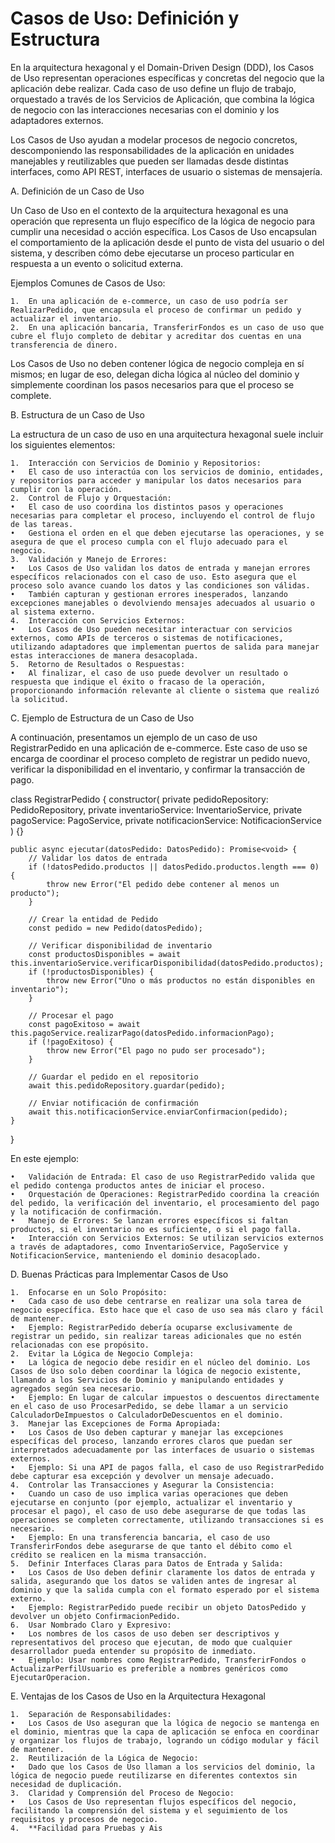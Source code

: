 # Casos de Uso: Definición y Estructura

En la arquitectura hexagonal y el Domain-Driven Design (DDD), los Casos de Uso representan operaciones específicas y concretas del negocio que la aplicación debe realizar. Cada caso de uso define un flujo de trabajo, orquestado a través de los Servicios de Aplicación, que combina la lógica de negocio con las interacciones necesarias con el dominio y los adaptadores externos.

Los Casos de Uso ayudan a modelar procesos de negocio concretos, descomponiendo las responsabilidades de la aplicación en unidades manejables y reutilizables que pueden ser llamadas desde distintas interfaces, como API REST, interfaces de usuario o sistemas de mensajería.

A. Definición de un Caso de Uso

Un Caso de Uso en el contexto de la arquitectura hexagonal es una operación que representa un flujo específico de la lógica de negocio para cumplir una necesidad o acción específica. Los Casos de Uso encapsulan el comportamiento de la aplicación desde el punto de vista del usuario o del sistema, y describen cómo debe ejecutarse un proceso particular en respuesta a un evento o solicitud externa.

Ejemplos Comunes de Casos de Uso:

    1.	En una aplicación de e-commerce, un caso de uso podría ser RealizarPedido, que encapsula el proceso de confirmar un pedido y actualizar el inventario.
    2.	En una aplicación bancaria, TransferirFondos es un caso de uso que cubre el flujo completo de debitar y acreditar dos cuentas en una transferencia de dinero.

Los Casos de Uso no deben contener lógica de negocio compleja en sí mismos; en lugar de eso, delegan dicha lógica al núcleo del dominio y simplemente coordinan los pasos necesarios para que el proceso se complete.

B. Estructura de un Caso de Uso

La estructura de un caso de uso en una arquitectura hexagonal suele incluir los siguientes elementos:

    1.	Interacción con Servicios de Dominio y Repositorios:
    •	El caso de uso interactúa con los servicios de dominio, entidades, y repositorios para acceder y manipular los datos necesarios para cumplir con la operación.
    2.	Control de Flujo y Orquestación:
    •	El caso de uso coordina los distintos pasos y operaciones necesarias para completar el proceso, incluyendo el control de flujo de las tareas.
    •	Gestiona el orden en el que deben ejecutarse las operaciones, y se asegura de que el proceso cumpla con el flujo adecuado para el negocio.
    3.	Validación y Manejo de Errores:
    •	Los Casos de Uso validan los datos de entrada y manejan errores específicos relacionados con el caso de uso. Esto asegura que el proceso solo avance cuando los datos y las condiciones son válidas.
    •	También capturan y gestionan errores inesperados, lanzando excepciones manejables o devolviendo mensajes adecuados al usuario o al sistema externo.
    4.	Interacción con Servicios Externos:
    •	Los Casos de Uso pueden necesitar interactuar con servicios externos, como APIs de terceros o sistemas de notificaciones, utilizando adaptadores que implementan puertos de salida para manejar estas interacciones de manera desacoplada.
    5.	Retorno de Resultados o Respuestas:
    •	Al finalizar, el caso de uso puede devolver un resultado o respuesta que indique el éxito o fracaso de la operación, proporcionando información relevante al cliente o sistema que realizó la solicitud.

C. Ejemplo de Estructura de un Caso de Uso

A continuación, presentamos un ejemplo de un caso de uso RegistrarPedido en una aplicación de e-commerce. Este caso de uso se encarga de coordinar el proceso completo de registrar un pedido nuevo, verificar la disponibilidad en el inventario, y confirmar la transacción de pago.

class RegistrarPedido {
constructor(
private pedidoRepository: PedidoRepository,
private inventarioService: InventarioService,
private pagoService: PagoService,
private notificacionService: NotificacionService
) {}

    public async ejecutar(datosPedido: DatosPedido): Promise<void> {
        // Validar los datos de entrada
        if (!datosPedido.productos || datosPedido.productos.length === 0) {
            throw new Error("El pedido debe contener al menos un producto");
        }

        // Crear la entidad de Pedido
        const pedido = new Pedido(datosPedido);

        // Verificar disponibilidad de inventario
        const productosDisponibles = await this.inventarioService.verificarDisponibilidad(datosPedido.productos);
        if (!productosDisponibles) {
            throw new Error("Uno o más productos no están disponibles en inventario");
        }

        // Procesar el pago
        const pagoExitoso = await this.pagoService.realizarPago(datosPedido.informacionPago);
        if (!pagoExitoso) {
            throw new Error("El pago no pudo ser procesado");
        }

        // Guardar el pedido en el repositorio
        await this.pedidoRepository.guardar(pedido);

        // Enviar notificación de confirmación
        await this.notificacionService.enviarConfirmacion(pedido);
    }

}

En este ejemplo:

    •	Validación de Entrada: El caso de uso RegistrarPedido valida que el pedido contenga productos antes de iniciar el proceso.
    •	Orquestación de Operaciones: RegistrarPedido coordina la creación del pedido, la verificación del inventario, el procesamiento del pago y la notificación de confirmación.
    •	Manejo de Errores: Se lanzan errores específicos si faltan productos, si el inventario no es suficiente, o si el pago falla.
    •	Interacción con Servicios Externos: Se utilizan servicios externos a través de adaptadores, como InventarioService, PagoService y NotificacionService, manteniendo el dominio desacoplado.

D. Buenas Prácticas para Implementar Casos de Uso

    1.	Enfocarse en un Solo Propósito:
    •	Cada caso de uso debe centrarse en realizar una sola tarea de negocio específica. Esto hace que el caso de uso sea más claro y fácil de mantener.
    •	Ejemplo: RegistrarPedido debería ocuparse exclusivamente de registrar un pedido, sin realizar tareas adicionales que no estén relacionadas con ese propósito.
    2.	Evitar la Lógica de Negocio Compleja:
    •	La lógica de negocio debe residir en el núcleo del dominio. Los Casos de Uso solo deben coordinar la lógica de negocio existente, llamando a los Servicios de Dominio y manipulando entidades y agregados según sea necesario.
    •	Ejemplo: En lugar de calcular impuestos o descuentos directamente en el caso de uso ProcesarPedido, se debe llamar a un servicio CalculadorDeImpuestos o CalculadorDeDescuentos en el dominio.
    3.	Manejar las Excepciones de Forma Apropiada:
    •	Los Casos de Uso deben capturar y manejar las excepciones específicas del proceso, lanzando errores claros que puedan ser interpretados adecuadamente por las interfaces de usuario o sistemas externos.
    •	Ejemplo: Si una API de pagos falla, el caso de uso RegistrarPedido debe capturar esa excepción y devolver un mensaje adecuado.
    4.	Controlar las Transacciones y Asegurar la Consistencia:
    •	Cuando un caso de uso implica varias operaciones que deben ejecutarse en conjunto (por ejemplo, actualizar el inventario y procesar el pago), el caso de uso debe asegurarse de que todas las operaciones se completen correctamente, utilizando transacciones si es necesario.
    •	Ejemplo: En una transferencia bancaria, el caso de uso TransferirFondos debe asegurarse de que tanto el débito como el crédito se realicen en la misma transacción.
    5.	Definir Interfaces Claras para Datos de Entrada y Salida:
    •	Los Casos de Uso deben definir claramente los datos de entrada y salida, asegurando que los datos se validen antes de ingresar al dominio y que la salida cumpla con el formato esperado por el sistema externo.
    •	Ejemplo: RegistrarPedido puede recibir un objeto DatosPedido y devolver un objeto ConfirmacionPedido.
    6.	Usar Nombrado Claro y Expresivo:
    •	Los nombres de los casos de uso deben ser descriptivos y representativos del proceso que ejecutan, de modo que cualquier desarrollador pueda entender su propósito de inmediato.
    •	Ejemplo: Usar nombres como RegistrarPedido, TransferirFondos o ActualizarPerfilUsuario es preferible a nombres genéricos como EjecutarOperacion.

E. Ventajas de los Casos de Uso en la Arquitectura Hexagonal

    1.	Separación de Responsabilidades:
    •	Los Casos de Uso aseguran que la lógica de negocio se mantenga en el dominio, mientras que la capa de aplicación se enfoca en coordinar y organizar los flujos de trabajo, logrando un código modular y fácil de mantener.
    2.	Reutilización de la Lógica de Negocio:
    •	Dado que los Casos de Uso llaman a los servicios del dominio, la lógica de negocio puede reutilizarse en diferentes contextos sin necesidad de duplicación.
    3.	Claridad y Comprensión del Proceso de Negocio:
    •	Los Casos de Uso representan flujos específicos del negocio, facilitando la comprensión del sistema y el seguimiento de los requisitos y procesos de negocio.
    4.	**Facilidad para Pruebas y Ais
